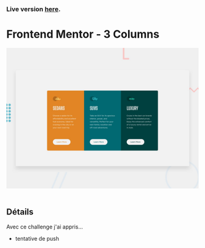 ### Live version [here](https://virginiebouvarel.github.io/frontendmentor_challenges/newbie/3-columns).

# Frontend Mentor - 3 Columns

![Design preview for this coding challenge](./src/design/preview.jpg)<br><br>

## Détails

Avec ce challenge j'ai appris...

- tentative de push
